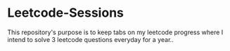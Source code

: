 # Leetcode-Sessions
This repository's purpose is to keep tabs on my leetcode progress where I intend to solve 3 leetcode questions everyday for a year..
